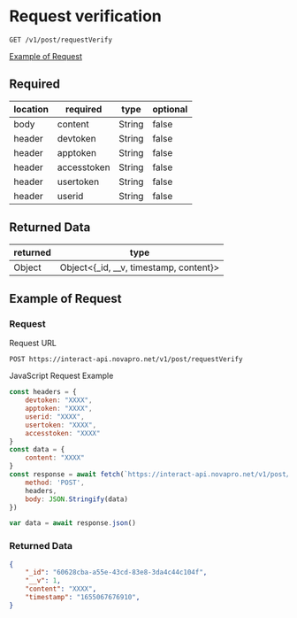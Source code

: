 # Request verification

``GET /v1/post/requestVerify``

[Example of Request](#example-of-request)

## Required 
| location | required | type | optional |
| -- | -- | -- | -- |
| body | content | String | false |
| header | devtoken | String | false |
| header | apptoken | String | false |
| header | accesstoken | String | false |
| header | usertoken | String | false |
| header | userid | String | false |

## Returned Data
| returned | type | 
| -- | -- |
| Object | Object<{\_id, \_\_v, timestamp, content}> |

## Example of Request
### Request
Request URL

``POST https://interact-api.novapro.net/v1/post/requestVerify``

JavaScript Request Example
```js
const headers = {
    devtoken: "XXXX",
    apptoken: "XXXX",
    userid: "XXXX",
    usertoken: "XXXX",
    accesstoken: "XXXX"
}
const data = {
    content: "XXXX"
}
const response = await fetch(`https://interact-api.novapro.net/v1/post/requestVerify`, { 
    method: 'POST', 
    headers, 
    body: JSON.Stringify(data) 
})

var data = await response.json() 
```

### Returned Data
``` JSON
{
	"_id": "60628cba-a55e-43cd-83e8-3da4c44c104f",
	"__v": 1,
	"content": "XXXX",
	"timestamp": "1655067676910",
}
```
